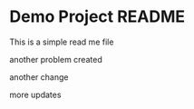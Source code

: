 # Demo Project README

This is a simple read me file

another problem created

another change

more updates